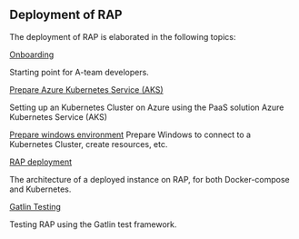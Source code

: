 ## Deployment of RAP

The deployment of RAP is elaborated in the following topics:

[Onboarding](onboarding.md)

Starting point for A-team developers.

[Prepare Azure Kubernetes Service (AKS)](deployment-kubernetes.md)

Setting up an Kubernetes Cluster on Azure using the PaaS solution Azure Kubernetes Service (AKS)

[Prepare windows environment](prepare-windows-environment.md)
Prepare Windows to connect to a Kubernetes Cluster, create resources, etc.

[RAP deployment](rap-deployment.md)

The architecture of a deployed instance on RAP, for both Docker-compose and Kubernetes.

[Gatlin Testing](tests.md)

Testing RAP using the Gatlin test framework.
